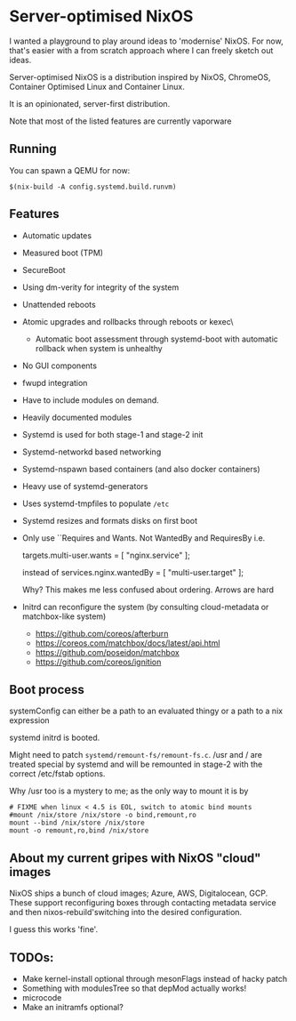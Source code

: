 # Server-optimised NixOS

I wanted a playground to play around ideas to 'modernise' NixOS.
For now, that's easier with a from scratch approach where I can
freely sketch out ideas.

Server-optimised NixOS is a distribution inspired
by  NixOS, ChromeOS, Container Optimised Linux and  Container Linux.

It is an opinionated, server-first distribution.

Note that most of the listed features are currently vaporware

## Running
You can spawn a QEMU for now:
```
$(nix-build -A config.systemd.build.runvm)
```

## Features
* Automatic updates
* Measured boot (TPM)
* SecureBoot
* Using   dm-verity for integrity of the system
* Unattended reboots
* Atomic upgrades and rollbacks through reboots or kexec\
  * Automatic boot assessment through systemd-boot with automatic rollback when system is unhealthy
* No GUI components
* fwupd integration
* Have to include modules on demand.
* Heavily documented modules
* Systemd is used for both stage-1 and stage-2 init
* Systemd-networkd based networking
* Systemd-nspawn based containers (and also docker containers)
* Heavy use of systemd-generators
* Uses systemd-tmpfiles to populate `/etc`
* Systemd resizes and formats disks on first boot
* Only use ``Requires and Wants. Not WantedBy and RequiresBy
   i.e.

   targets.multi-user.wants = [ "nginx.service" ];

   instead of    services.nginx.wantedBy = [ "multi-user.target" ];


   Why? This makes me less confused about ordering. Arrows are hard

* Initrd can reconfigure the system (by consulting cloud-metadata or matchbox-like system)
  * https://github.com/coreos/afterburn
  * https://coreos.com/matchbox/docs/latest/api.html
  * https://github.com/poseidon/matchbox
  * https://github.com/coreos/ignition

## Boot process

systemConfig can either be a path to an evaluated thingy or a path to a nix expression

systemd initrd is booted.

Might need to patch `systemd/remount-fs/remount-fs.c`.  /usr and / are treated
special by systemd and will be remounted in stage-2 with the correct /etc/fstab options.

Why /usr too is a mystery to me; as the only way to mount it is by


```
# FIXME when linux < 4.5 is EOL, switch to atomic bind mounts
#mount /nix/store /nix/store -o bind,remount,ro
mount --bind /nix/store /nix/store
mount -o remount,ro,bind /nix/store
```


## About my current gripes with NixOS "cloud" images

NixOS ships a bunch of cloud images; Azure, AWS, Digitalocean, GCP.
These support reconfiguring boxes through contacting metadata service and then nixos-rebuild'switching into
the desired configuration.

I guess this works 'fine'.

## TODOs:

* Make kernel-install optional through mesonFlags instead of hacky patch
* Something with modulesTree so that depMod actually works!
* microcode
* Make an initramfs optional?

